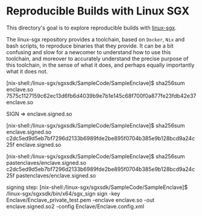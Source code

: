# Reproducible Builds with Linux SGX
This directory's goal is to explore reproducible builds with
[linux-sgx](https://github.com/intel/linux-sgx/tree/master/linux/reproducibility).

The linux-sgx repository provides a toolchain, based on `Docker`, `Nix` and
bash scripts, to reproduce binaries that they provide. It can be a bit
confusing and slow for a newcomer to understand how to use this toolchain,
and moreover to accurately understand the precise purpose of this toolchain,
in the sense of what it does, and perhaps equally importantly what it does
not.


[nix-shell:/linux-sgx/sgxsdk/SampleCode/SampleEnclave]$ sha256sum enclave.so
7575c1127159c62ec13d6fb6d4039b9e7b1e145c68f700f0a877fe23fdb42e37  enclave.so

SIGN =>  enclave.signed.so

[nix-shell:/linux-sgx/sgxsdk/SampleCode/SampleEnclave]$ sha256sum enclave.signed.so
c2dc5ed9d5eb7bf7296d2133b6989fde2be895f0704b385e9b128bcd9a24c25f  enclave.signed.so

[nix-shell:/linux-sgx/sgxsdk/SampleCode/SampleEnclave]$ sha256sum pastenclaves/enclave.signed.so
c2dc5ed9d5eb7bf7296d2133b6989fde2be895f0704b385e9b128bcd9a24c25f  pastenclaves/enclave.signed.so


signing step:
[nix-shell:/linux-sgx/sgxsdk/SampleCode/SampleEnclave]$ /linux-sgx/sgxsdk/bin/x64/sgx_sign sign -key Enclave/Enclave_private_test.pem -enclave enclave.so -out enclave.signed.so2 -config Enclave/Enclave.config.xml
